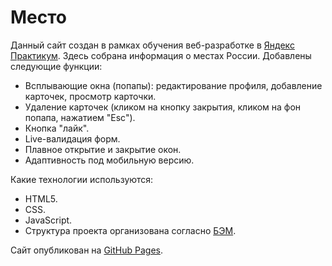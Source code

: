 # Место

Данный сайт создан в рамках обучения веб-разработке в [Яндекс Практикум](https://praktikum.yandex.ru/web/).
Здесь собрана информация о местах России. Добавлены следующие функции:
* Всплывающие окна (попапы): редактирование профиля, добавление карточек, просмотр карточки.
* Удаление карточек (кликом на кнопку закрытия, кликом на фон попапа, нажатием "Esc").
* Кнопка "лайк".
* Live-валидация форм.
* Плавное открытие и закрытие окон.
* Адаптивность под мобильную версию.

Какие технологии используются:
* HTML5.
* CSS.
* JavaScript.
* Структура проекта организована согласно [БЭМ](https://ru.bem.info/).

Сайт опубликован на [GitHub Pages](https://seriouscat96.github.io/mesto/).
